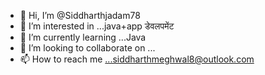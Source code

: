 - 👋 Hi, I’m @Siddharthjadam78
- 👀 I’m interested in ...java+app डेवलपमेंट 
- 🌱 I’m currently learning ...Java
- 💞️ I’m looking to collaborate on ...
- 📫 How to reach me ...siddharthmeghwal8@outlook.com 

<!---
Siddharthjadam78/Siddharthjadam78 is a ✨ special ✨ repository because its `README.md` (this file) appears on your GitHub profile.
You can click the Preview link to take a look at your changes.
--->
